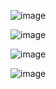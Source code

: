 

![image](https://github.com/user-attachments/assets/4840da5a-11da-49a4-865e-127b9def1a1a)

![image](https://github.com/user-attachments/assets/d5f65560-488c-4db5-96d0-833d87489d5d)

![image](https://github.com/user-attachments/assets/42f7574a-41b9-450d-b1de-9a5112953dfb)

![image](https://github.com/user-attachments/assets/5dd6091c-1be5-43d9-9897-ebe0c1b5dfca)
